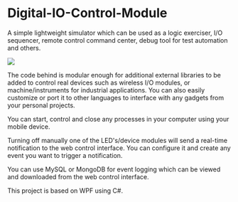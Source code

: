 # Digital-IO-Control-Module


A simple lightweight simulator which can be used as a logic exerciser, I/O sequencer, remote control command center, debug tool for test automation and others.

![](https://github.com/EdoLabWorks/xedo-imgs/blob/master/BlueIOModule.png)

The code behind is modular enough for additional external libraries to be added to control real devices such as wireless I/O modules, or machine/instruments for industrial applications. You can also easily customize or port it to other languages to interface with any gadgets from your personal projects.

You can start, control and close any processes in your computer using your mobile device.

[](https://github.com/EdoLabWorks/xedo-imgs/blob/master/OverviewIOModule.png)

Turning off manually one of the LED's/device modules will send a real-time notification to the web control interface. You can configure it and create any event you want to trigger a notification.  

You can use MySQL or MongoDB for event logging which can be viewed and downloaded from the web control interface.

This project is based on WPF using C#.


